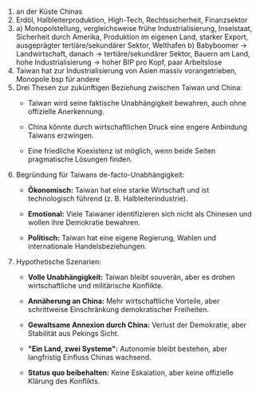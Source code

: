 1) an der Küste Chinas
2) Erdöl, Halbleiterproduktion, High-Tech, Rechtssicherheit, Finanzsektor
3) 
	a) Monopolstellung, vergleichsweise frühe Industrialisierung, Inselstaat, Sicherheit durch Amerika, Produktion im eigenen Land, starker Export, ausgeprägter tertiäre/sekundärer Sektor, Welthafen
	b) Babyboomer -> Landwirtschaft, danach -> tertiäre/sekundärer Sektor, Bauern am Land, hohe Industrialisierung -> hoher BIP pro Kopf, paar Arbeitslose
4) Taiwan hat zur Industrialisierung von Asien massiv vorangetrieben, Monopole bsp für andere
5) Drei Thesen zur zukünftigen Beziehung zwischen Taiwan und China:
	- Taiwan wird seine faktische Unabhängigkeit bewahren, auch ohne offizielle Anerkennung.
	- China könnte durch wirtschaftlichen Druck eine engere Anbindung Taiwans erzwingen.
	    
	- Eine friedliche Koexistenz ist möglich, wenn beide Seiten pragmatische Lösungen finden.
6) Begründung für Taiwans de-facto-Unabhängigkeit:
	- **Ökonomisch:** Taiwan hat eine starke Wirtschaft und ist technologisch führend (z. B. Halbleiterindustrie).
	
	- **Emotional:** Viele Taiwaner identifizieren sich nicht als Chinesen und wollen ihre Demokratie bewahren.
	
	- **Politisch:** Taiwan hat eine eigene Regierung, Wahlen und internationale Handelsbeziehungen.
7) Hypothetische Szenarien:
	- **Volle Unabhängigkeit:** Taiwan bleibt souverän, aber es drohen wirtschaftliche und militärische Konflikte.
	    
	- **Annäherung an China:** Mehr wirtschaftliche Vorteile, aber schrittweise Einschränkung demokratischer Freiheiten.
	    
	- **Gewaltsame Annexion durch China:** Verlust der Demokratie, aber Stabilität aus Pekings Sicht.
	    
	- **"Ein Land, zwei Systeme":** Autonomie bleibt bestehen, aber langfristig Einfluss Chinas wachsend.
	    
	- **Status quo beibehalten:** Keine Eskalation, aber keine offizielle Klärung des Konflikts.
